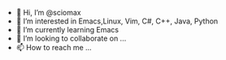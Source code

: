 - 👋 Hi, I’m @sciomax
- 👀 I’m interested in Emacs,Linux, Vim, C#, C++, Java, Python
- 🌱 I’m currently learning Emacs
- 💞️ I’m looking to collaborate on ...
- 📫 How to reach me ...

<!---
sciomax/sciomax is a ✨ special ✨ repository because its `README.md` (this file) appears on your GitHub profile.
You can click the Preview link to take a look at your changes.
--->
